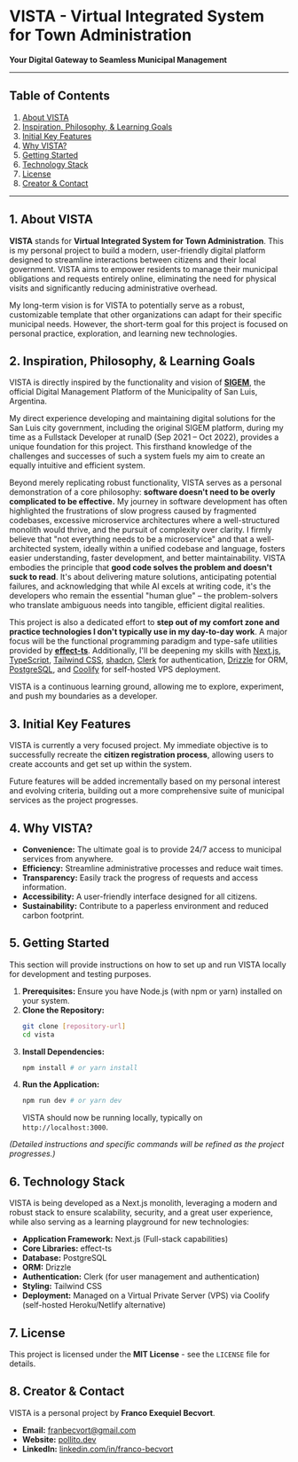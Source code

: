 # VISTA - Virtual Integrated System for Town Administration

**Your Digital Gateway to Seamless Municipal Management**

---

## Table of Contents

1.  [About VISTA](#about-vista)
2.  [Inspiration, Philosophy, & Learning Goals](#inspiration-philosophy--learning-goals)
3.  [Initial Key Features](#initial-key-features)
4.  [Why VISTA?](#why-vista)
5.  [Getting Started](#getting-started)
6.  [Technology Stack](#technology-stack)
7.  [License](#license)
8.  [Creator & Contact](#creator--contact)

---

## 1. About VISTA

**VISTA** stands for **Virtual Integrated System for Town Administration**. This
is my personal project to build a modern, user-friendly digital platform
designed to streamline interactions between citizens and their local government.
VISTA aims to empower residents to manage their municipal obligations and
requests entirely online, eliminating the need for physical visits and
significantly reducing administrative overhead.

My long-term vision is for VISTA to potentially serve as a robust, customizable
template that other organizations can adapt for their specific municipal needs.
However, the short-term goal for this project is focused on personal practice,
exploration, and learning new technologies.

## 2. Inspiration, Philosophy, & Learning Goals

VISTA is directly inspired by the functionality and vision of
[**SIGEM**](https://sigem.sanluislaciudad.gob.ar/), the official Digital
Management Platform of the Municipality of San Luis, Argentina.

My direct experience developing and maintaining digital solutions for the San
Luis city government, including the original SIGEM platform, during my time as a
Fullstack Developer at runaID (Sep 2021 – Oct 2022), provides a unique
foundation for this project. This firsthand knowledge of the challenges and
successes of such a system fuels my aim to create an equally intuitive and
efficient system.

Beyond merely replicating robust functionality, VISTA serves as a personal
demonstration of a core philosophy: **software doesn't need to be overly
complicated to be effective.** My journey in software development has often
highlighted the frustrations of slow progress caused by fragmented codebases,
excessive microservice architectures where a well-structured monolith would
thrive, and the pursuit of complexity over clarity. I firmly believe that "not
everything needs to be a microservice" and that a well-architected system,
ideally within a unified codebase and language, fosters easier understanding,
faster development, and better maintainability. VISTA embodies the principle
that **good code solves the problem and doesn't suck to read**. It's about
delivering mature solutions, anticipating potential failures, and acknowledging
that while AI excels at writing code, it's the developers who remain the
essential "human glue" – the problem-solvers who translate ambiguous needs into
tangible, efficient digital realities.

This project is also a dedicated effort to **step out of my comfort zone and
practice technologies I don't typically use in my day-to-day work**. A major
focus will be the functional programming paradigm and type-safe utilities
provided by [**effect-ts**](https://effect.website/). Additionally, I'll be
deepening my skills with [Next.js](https://nextjs.org/),
[TypeScript](https://www.typescriptlang.org/),
[Tailwind CSS](https://tailwindcss.com/), [shadcn](https://ui.shadcn.com/),
[Clerk](https://clerk.com/) for authentication,
[Drizzle](https://orm.drizzle.team/) for ORM,
[PostgreSQL](https://www.postgresql.org/), and [Coolify](https://coolify.io/)
for self-hosted VPS deployment.

VISTA is a continuous learning ground, allowing me to explore, experiment, and
push my boundaries as a developer.

## 3. Initial Key Features

VISTA is currently a very focused project. My immediate objective is to
successfully recreate the **citizen registration process**, allowing users to
create accounts and get set up within the system.

Future features will be added incrementally based on my personal interest and
evolving criteria, building out a more comprehensive suite of municipal services
as the project progresses.

## 4. Why VISTA?

- **Convenience:** The ultimate goal is to provide 24/7 access to municipal
  services from anywhere.
- **Efficiency:** Streamline administrative processes and reduce wait times.
- **Transparency:** Easily track the progress of requests and access
  information.
- **Accessibility:** A user-friendly interface designed for all citizens.
- **Sustainability:** Contribute to a paperless environment and reduced carbon
  footprint.

## 5. Getting Started

This section will provide instructions on how to set up and run VISTA locally
for development and testing purposes.

1.  **Prerequisites:** Ensure you have Node.js (with npm or yarn) installed on
    your system.
2.  **Clone the Repository:**
    ```bash
    git clone [repository-url]
    cd vista
    ```
3.  **Install Dependencies:**
    ```bash
    npm install # or yarn install
    ```
4.  **Run the Application:**
    ```bash
    npm run dev # or yarn dev
    ```
    VISTA should now be running locally, typically on `http://localhost:3000`.

_(Detailed instructions and specific commands will be refined as the project
progresses.)_

## 6. Technology Stack

VISTA is being developed as a Next.js monolith, leveraging a modern and robust
stack to ensure scalability, security, and a great user experience, while also
serving as a learning playground for new technologies:

- **Application Framework:** Next.js (Full-stack capabilities)
- **Core Libraries:** effect-ts
- **Database:** PostgreSQL
- **ORM:** Drizzle
- **Authentication:** Clerk (for user management and authentication)
- **Styling:** Tailwind CSS
- **Deployment:** Managed on a Virtual Private Server (VPS) via Coolify
  (self-hosted Heroku/Netlify alternative)

## 7. License

This project is licensed under the **MIT License** - see the `LICENSE` file for
details.

## 8. Creator & Contact

VISTA is a personal project by **Franco Exequiel Becvort**.

- **Email:** [franbecvort@gmail.com](mailto:franbecvort@gmail.com)
- **Website:** [pollito.dev](https://pollito.dev/)
- **LinkedIn:**
  [linkedin.com/in/franco-becvort](https://linkedin.com/in/franco-becvort)
